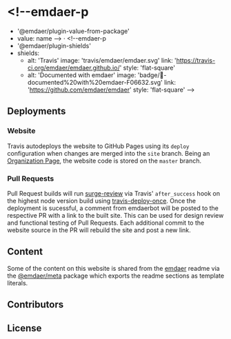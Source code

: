 # <!--emdaer-p
  - '@emdaer/plugin-value-from-package'
  - value: name
--> · <!--emdaer-p
  - '@emdaer/plugin-shields'
  - shields:
      - alt: 'Travis'
        image: 'travis/emdaer/emdaer.svg'
        link: 'https://travis-ci.org/emdaer/emdaer.github.io/'
        style: 'flat-square'
      - alt: 'Documented with emdaer'
        image: 'badge/📓-documented%20with%20emdaer-F06632.svg'
        link: 'https://github.com/emdaer/emdaer'
        style: 'flat-square'
-->
<!--emdaer-p
  - '@emdaer/plugin-value-from-package'
  - value: description
-->
## Deployments

### Website
Travis autodeploys the website to GitHub Pages using its `deploy` configuration when changes are merged into the `site` branch. Being an [Organization Page](https://help.github.com/articles/user-organization-and-project-pages/), the website code is stored on the `master` branch.

### Pull Requests
Pull Request builds will run [surge-review](https://github.com/cdaringe/surge-review) via Travis' `after_success`  hook on the highest node version build using [travis-deploy-once](https://github.com/semantic-release/travis-deploy-once). Once the deployment is sucessful, a comment from emdaerbot will be posted to the respective PR with a link to the built site. This can be used for design review and functional testing of Pull Requests. Each additional commit to the website source in the PR will rebuild the site and post a new link.

## Content
Some of the content on this website is shared from the [emdaer](https://github.com/emdaer/emdaer) readme via the [@emdaer/meta](https://www.npmjs.com/package/@emdaer/meta) package which exports the readme sections as template literals. 

## Contributors
<!--emdaer-p
  - '@emdaer/plugin-contributors-details-github'
-->

## License
<!--emdaer-p
  - '@emdaer/plugin-license-reference'
-->
<!--emdaer-t
  - '@emdaer/transform-prettier'
  - options:
      printWidth: 500
      singleQuote: true
      trailingComma: es5
-->
<!--emdaer-t
  - '@emdaer/transform-smartypants'
  - options: q
-->
<!--emdaer-t
  - '@emdaer/transform-table-of-contents'
-->
